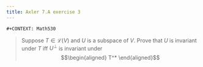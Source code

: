 ```yaml
---
title: Axler 7.A exercise 3
---
```


```{=org}
#+CONTEXT: Math530
```
> Suppose $T \in  \mathcal{L}(V)$ and $U$ is a subspace of $V$. Prove
> that $U$ is invariant under $T$ iff $U^\bot$ is invariant under
> $$\begin{aligned}
> T^*
> \end{aligned}$$
